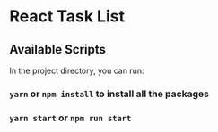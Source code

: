 # React Task List

## Available Scripts

In the project directory, you can run:
### `yarn` or `npm install` to install all the packages
### `yarn start` or `npm run start`